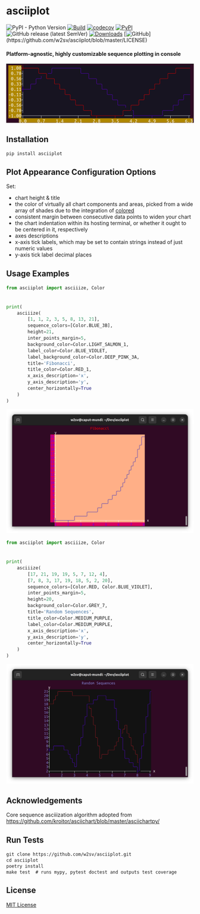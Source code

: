 # __asciiplot__

![PyPI - Python Version](https://img.shields.io/pypi/pyversions/asciiplot)
[![Build](https://github.com/w2sv/asciiplot/actions/workflows/build.yaml/badge.svg)](https://github.com/w2sv/asciiplot/actions/workflows/build.yaml)
[![codecov](https://codecov.io/gh/w2sv/asciiplot/branch/master/graph/badge.svg?token=69Q1VL8IHI)](https://codecov.io/gh/w2sv/asciiplot)
[![PyPI](https://img.shields.io/pypi/v/asciiplot)](https://pypi.org/project/asciiplot)
![GitHub release (latest SemVer)](https://img.shields.io/github/v/release/w2sv/asciiplot)
[![Downloads](https://pepy.tech/badge/asciiplot)](https://pepy.tech/project/asciiplot)
[![GitHub](https://img.shields.io/github/license/w2sv/asciiplot?)](https://github.com/w2sv/asciiplot/blob/master/LICENSE)

#### Platform-agnostic, highly customizable sequence plotting in console
![alt text](https://github.com/w2sv/asciiplot/blob/master/assets/sin&cos.png?raw=true)

## Installation
```shell
pip install asciiplot
```

## Plot Appearance Configuration Options

Set:
- chart height & title
- the color of virtually all chart components and areas, picked from a wide array of shades due to the integration of [colored](https://pypi.org/project/colored/)
- consistent margin between consecutive data points to widen your chart
- the chart indentation within its hosting terminal, or whether it ought to be centered in it, respectively
- axes descriptions
- x-axis tick labels, which may be set to contain strings instead of just numeric values
- y-axis tick label decimal places

## Usage Examples

```python
from asciiplot import asciiize, Color


print(
    asciiize(
        [1, 1, 2, 3, 5, 8, 13, 21],
        sequence_colors=[Color.BLUE_3B],
        height=21,
        inter_points_margin=5,
        background_color=Color.LIGHT_SALMON_1,
        label_color=Color.BLUE_VIOLET,
        label_background_color=Color.DEEP_PINK_3A,
        title='Fibonacci',
        title_color=Color.RED_1,
        x_axis_description='x',
        y_axis_description='y',
        center_horizontally=True
    )
)
```
![alt text](https://github.com/w2sv/asciiplot/blob/master/assets/fibonacci.png?raw=true)

```python
from asciiplot import asciiize, Color


print(
    asciiize(
        [17, 21, 19, 19, 5, 7, 12, 4],
        [7, 8, 3, 17, 19, 18, 5, 2, 20],
        sequence_colors=[Color.RED, Color.BLUE_VIOLET],
        inter_points_margin=5,
        height=20,
        background_color=Color.GREY_7,
        title='Random Sequences',
        title_color=Color.MEDIUM_PURPLE,
        label_color=Color.MEDIUM_PURPLE,
        x_axis_description='x',
        y_axis_description='y',
        center_horizontally=True
    )
)
```
![alt text](https://github.com/w2sv/asciiplot/blob/master/assets/random.png?raw=true)

## Acknowledgements
Core sequence asciiization algorithm adopted from https://github.com/kroitor/asciichart/blob/master/asciichartpy/

## Run Tests

```shell
git clone https://github.com/w2sv/asciiplot.git
cd asciiplot
poetry install
make test  # runs mypy, pytest doctest and outputs test coverage
```

## License
[MIT License](https://github.com/w2sv/asciiplot/blob/master/LICENSE)
